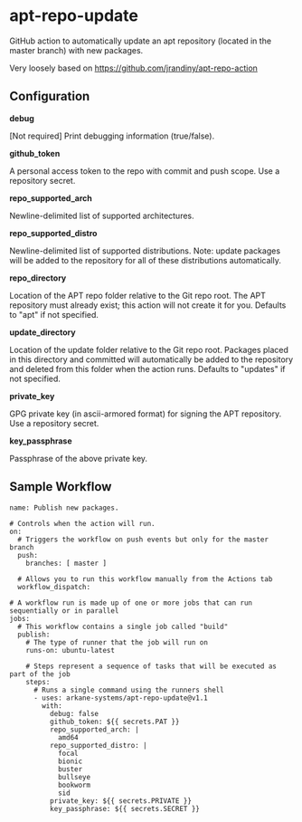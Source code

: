 # apt-repo-update
GitHub action to automatically update an apt repository (located in the master branch) with new packages.

Very loosely based on https://github.com/jrandiny/apt-repo-action

## Configuration

**debug**

[Not required] Print debugging information (true/false).

**github_token**

A personal access token to the repo with commit and push scope. Use a repository secret.

**repo_supported_arch**

Newline-delimited list of supported architectures.

**repo_supported_distro**

Newline-delimited list of supported distributions. Note: update packages will be added to the repository for all of these distributions automatically.

**repo_directory**

Location of the APT repo folder relative to the Git repo root. The APT repository must already exist; this action will not create it for you. Defaults to "apt" if not specified.

**update_directory**

Location of the update folder relative to the Git repo root. Packages placed in this directory and committed will automatically be added to the repository and deleted from this folder when the action runs. Defaults to "updates" if not specified.

**private_key**

GPG private key (in ascii-armored format) for signing the APT repository. Use a repository secret.

**key_passphrase**

Passphrase of the above private key.

## Sample Workflow

```
name: Publish new packages.

# Controls when the action will run.
on:
  # Triggers the workflow on push events but only for the master branch
  push:
    branches: [ master ]

  # Allows you to run this workflow manually from the Actions tab
  workflow_dispatch:

# A workflow run is made up of one or more jobs that can run sequentially or in parallel
jobs:
  # This workflow contains a single job called "build"
  publish:
    # The type of runner that the job will run on
    runs-on: ubuntu-latest

    # Steps represent a sequence of tasks that will be executed as part of the job
    steps:
      # Runs a single command using the runners shell
      - uses: arkane-systems/apt-repo-update@v1.1
        with:
          debug: false
          github_token: ${{ secrets.PAT }}
          repo_supported_arch: |
            amd64
          repo_supported_distro: |
            focal
            bionic
            buster
            bullseye
            bookworm
            sid
          private_key: ${{ secrets.PRIVATE }}
          key_passphrase: ${{ secrets.SECRET }}
```
